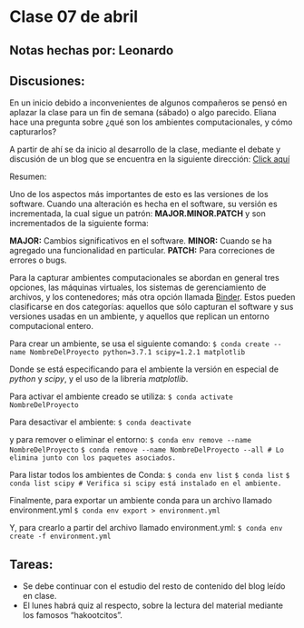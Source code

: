 # Clase 07 de abril

## Notas hechas por: Leonardo

## Discusiones:

En un inicio debido a inconvenientes de algunos compañeros se pensó en aplazar la clase para un fin de semana (sábado) o algo parecido. Eliana hace una pregunta sobre ¿qué son los ambientes computacionales, y cómo capturarlos?

A partir de ahí se da inicio al desarrollo de la clase, mediante el debate y discusión de un blog que se encuentra en la siguiente dirección: 
[Click aquí](https://the-turing-way.netlify.app/reproducible-research/renv.html)

Resumen:


Uno de los aspectos más importantes de esto es las versiones de los software. Cuando una alteración es hecha en el software, su versión es incrementada, la cual sigue un patrón:
**MAJOR.MINOR.PATCH** y son incrementados de la siguiente forma:


**MAJOR:** Cambios significativos en el software.
**MINOR:** Cuando se ha agregado una funcionalidad en particular.
**PATCH:** Para correciones de errores o bugs.

Para la capturar ambientes computacionales se abordan en general tres opciones, las máquinas virtuales, los sistemas de gerenciamiento de archivos, y los contenedores; más otra opción llamada [Binder](https://mybinder.org/). Estos pueden clasificarse en dos categorías: aquellos que sólo capturan el software y sus versiones usadas en un ambiente, y aquellos que replican un entorno computacional entero. 


Para crear un ambiente, se usa el siguiente comando:
`$ conda create --name NombreDelProyecto python=3.7.1 scipy=1.2.1 matplotlib` 

Donde se está especificando para el ambiente la versión en especial de *python* y *scipy*, y el uso de la librería *matplotlib*.

Para activar el ambiente creado se utiliza:
`$ conda activate NombreDelProyecto`

Para desactivar el ambiente:
`$ conda deactivate`

y para remover o eliminar el entorno:
`$ conda env remove --name NombreDelProyecto`
`$ conda remove --name NombreDelProyecto --all # Lo elimina junto con los paquetes asociados.`

Para listar todos los ambientes de Conda:
`$ conda env list`
`$ conda list`
`$ conda list scipy # Verifica si scipy está instalado en el ambiente.`

Finalmente, para exportar un ambiente conda para un archivo llamado environment.yml
`$ conda env export > environment.yml`

Y, para crearlo a partir del archivo llamado environment.yml:
`$ conda env create -f environment.yml`


## Tareas:

   * Se debe continuar con el estudio del resto de contenido del blog leído en clase.‌
   * El lunes habrá quiz al respecto, sobre la lectura del material mediante los famosos “hakootcitos”.‌ ‌

